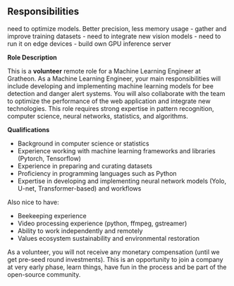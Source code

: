 ## Responsibilities
need to optimize models. Better precision, less memory usage - gather and improve training datasets - need to integrate new vision models - need to run it on edge devices - build own GPU inference server


**Role Description**

This is a **volunteer** remote role for a Machine Learning Engineer at Gratheon. As a Machine Learning Engineer, your main responsibilities will include developing and implementing machine learning models for bee detection and danger alert systems. You will also collaborate with the team to optimize the performance of the web application and integrate new technologies. This role requires strong expertise in pattern recognition, computer science, neural networks, statistics, and algorithms.

**Qualifications**

- Background in computer science or statistics
- Experience working with machine learning frameworks and libraries (Pytorch, Tensorflow)
- Experience in preparing and curating datasets
- Proficiency in programming languages such as Python
- Expertise in developing and implementing neural network models (Yolo, U-net, Transformer-based) and workflows

Also nice to have:

- Beekeeping experience
- Video processing experience (python, ffmpeg, gstreamer)
- Ability to work independently and remotely
- Values ecosystem sustainability and environmental restoration

As a volunteer, you will not receive any monetary compensation (until we get pre-seed round investments). This is an opportunity to join a company at very early phase, learn things, have fun in the process and be part of the open-source community.
